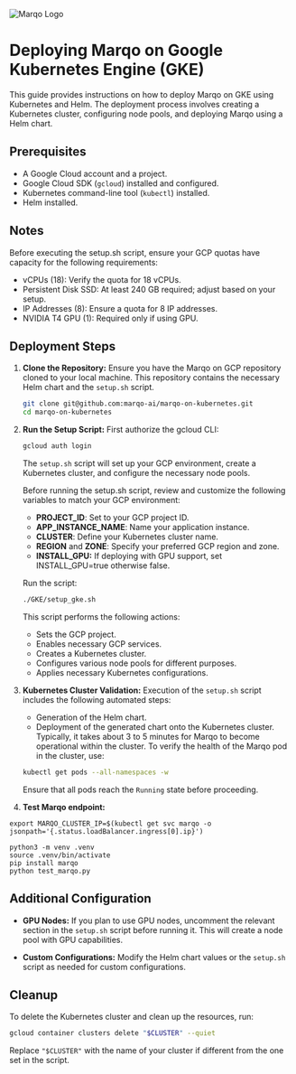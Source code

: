 ![Marqo Logo](../resources/marqo.png)

# Deploying Marqo on Google Kubernetes Engine (GKE)

This guide provides instructions on how to deploy Marqo on GKE using Kubernetes and Helm. The deployment process involves creating a Kubernetes cluster, configuring node pools, and deploying Marqo using a Helm chart.

## Prerequisites

- A Google Cloud account and a project.
- Google Cloud SDK (`gcloud`) installed and configured.
- Kubernetes command-line tool (`kubectl`) installed.
- Helm installed.

## Notes
Before executing the setup.sh script, ensure your GCP quotas have capacity for the following requirements:

- vCPUs (18): Verify the quota for 18 vCPUs.
- Persistent Disk SSD: At least 240 GB required; adjust based on your setup.
- IP Addresses (8): Ensure a quota for 8 IP addresses.
- NVIDIA T4 GPU (1): Required only if using GPU.

## Deployment Steps

1. **Clone the Repository:**
   Ensure you have the Marqo on GCP repository cloned to your local machine. This repository contains the necessary Helm chart and the `setup.sh` script.

   ```bash
   git clone git@github.com:marqo-ai/marqo-on-kubernetes.git
   cd marqo-on-kubernetes
   ```

2. **Run the Setup Script:**
   First authorize the gcloud CLI:

   ```bash
   gcloud auth login
   ```
   The `setup.sh` script will set up your GCP environment, create a Kubernetes cluster, and configure the necessary node pools.

   Before running the setup.sh script, review and customize the following variables to match your GCP environment:

   - **PROJECT_ID**: Set to your GCP project ID.
   - **APP_INSTANCE_NAME**: Name your application instance.
   - **CLUSTER**: Define your Kubernetes cluster name.
   - **REGION** and **ZONE**: Specify your preferred GCP region and zone.
   - **INSTALL_GPU:** If deploying with GPU support, set INSTALL_GPU=true otherwise false.


   Run the script:
   ```bash
   ./GKE/setup_gke.sh
   ```

   This script performs the following actions:
   - Sets the GCP project.
   - Enables necessary GCP services.
   - Creates a Kubernetes cluster.
   - Configures various node pools for different purposes.
   - Applies necessary Kubernetes configurations.

3. **Kubernetes Cluster Validation:**
   Execution of the `setup.sh` script includes the following automated steps:
   - Generation of the Helm chart.
   - Deployment of the generated chart onto the Kubernetes cluster.
   Typically, it takes about 3 to 5 minutes for Marqo to become operational within the cluster. To verify the health of the Marqo pod in the cluster, use:
   ```bash
   kubectl get pods --all-namespaces -w
   ```
   Ensure that all pods reach the `Running` state before proceeding.

4. **Test Marqo endpoint:**

```
export MARQO_CLUSTER_IP=$(kubectl get svc marqo -o jsonpath='{.status.loadBalancer.ingress[0].ip}')

python3 -m venv .venv
source .venv/bin/activate
pip install marqo
python test_marqo.py
```

## Additional Configuration

- **GPU Nodes:** If you plan to use GPU nodes, uncomment the relevant section in the `setup.sh` script before running it. This will create a node pool with GPU capabilities.

- **Custom Configurations:** Modify the Helm chart values or the `setup.sh` script as needed for custom configurations.

## Cleanup

To delete the Kubernetes cluster and clean up the resources, run:

```bash
gcloud container clusters delete "$CLUSTER" --quiet
```

Replace `"$CLUSTER"` with the name of your cluster if different from the one set in the script.

